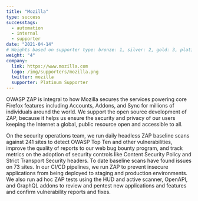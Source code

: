 ```yaml
---
title: "Mozilla"
type: success
successtags:
  - automation
  - internal
  - supporter
date: "2021-04-14"
# Weights based on supporter type: bronze: 1, silver: 2, gold: 3, platinum: 4
weight: "4"
company:
  link: https://www.mozilla.com
  logo: /img/supporters/mozilla.png
  twitter: mozilla
  supporter: Platinum Supporter
---
```


OWASP ZAP is integral to how Mozilla secures the services powering core Firefox features including Accounts, Addons, and Sync for millions of individuals around the world. We support the open source development of ZAP, because it helps us ensure the security and privacy of our users keeping the Internet a global, public resource open and accessible to all.

On the security operations team, we run daily headless ZAP baseline scans against 241 sites to detect OWASP Top Ten and other vulnerabilities, improve the quality of reports to our web bug bounty program, and track metrics on the adoption of security controls like Content Security Policy and Strict Transport Security headers. To date baseline scans have found issues on 73 sites. In our CI/CD pipelines, we run ZAP to prevent insecure applications from being deployed to staging and production environments. We also run ad hoc ZAP tests using the HUD and active scanner, OpenAPI, and GraphQL addons to review and pentest new applications and features and confirm vulnerability reports and fixes.
